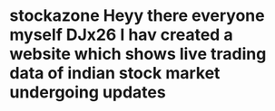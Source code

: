 # stockazone  Heyy there everyone myself DJx26 I hav created a website which shows live trading data of indian stock market undergoing updates
